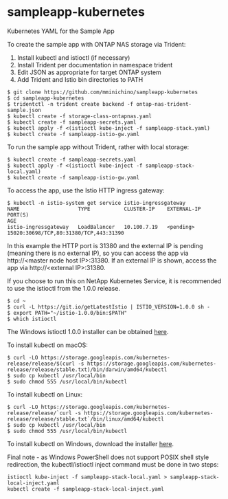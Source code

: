 # sampleapp-kubernetes
Kubernetes YAML for the Sample App

To create the sample app with ONTAP NAS storage via Trident:

1) Install kubectl and istioctl (if necessary)
2) Install Trident per documentation in namespace trident
3) Edit JSON as appropriate for target ONTAP system
4) Add Trident and Istio bin directories to PATH

```
$ git clone https://github.com/mminichino/sampleapp-kubernetes
$ cd sampleapp-kubernetes
$ tridentctl -n trident create backend -f ontap-nas-trident-sample.json
$ kubectl create -f storage-class-ontapnas.yaml
$ kubectl create -f sampleapp-secrets.yaml
$ kubectl apply -f <(istioctl kube-inject -f sampleapp-stack.yaml)
$ kubectl create -f sampleapp-istio-gw.yaml
```

To run the sample app without Trident, rather with local storage:

```
$ kubectl create -f sampleapp-secrets.yaml
$ kubectl apply -f <(istioctl kube-inject -f sampleapp-stack-local.yaml)
$ kubectl create -f sampleapp-istio-gw.yaml
```

To access the app, use the Istio HTTP ingress gateway:

```
$ kubectl -n istio-system get service istio-ingressgateway
NAME                   TYPE           CLUSTER-IP    EXTERNAL-IP   PORT(S)                                                                                                                                      AGE
istio-ingressgateway   LoadBalancer   10.100.7.19   <pending>     15020:30698/TCP,80:31380/TCP,443:31390
```

In this example the HTTP port is 31380 and the external IP is pending (meaning there is no external IP), so you can access the app via http://\<master node host IP\>:31380.  If an external IP is shown, access the app via http://\<external IP\>:31380.

If you choose to run this on NetApp Kubernetes Service, it is recommended to use the istioctl from the 1.0.0 release.

```
$ cd ~
$ curl -L https://git.io/getLatestIstio | ISTIO_VERSION=1.0.0 sh -
$ export PATH="~/istio-1.0.0/bin:$PATH"
$ which istioctl
```
The Windows istioctl 1.0.0 installer can be obtained [here](https://github.com/istio/istio/releases/download/1.0.0/istio-1.0.0-win.zip).

To install kubectl on macOS:

```
$ curl -LO https://storage.googleapis.com/kubernetes-release/release/$(curl -s https://storage.googleapis.com/kubernetes-release/release/stable.txt)/bin/darwin/amd64/kubectl
$ sudo cp kubectl /usr/local/bin
$ sudo chmod 555 /usr/local/bin/kubectl
```

To install kubectl on Linux:

```$xslt
$ curl -LO https://storage.googleapis.com/kubernetes-release/release/`curl -s https://storage.googleapis.com/kubernetes-release/release/stable.txt`/bin/linux/amd64/kubectl
$ sudo cp kubectl /usr/local/bin
$ sudo chmod 555 /usr/local/bin/kubectl
```

To install kubectl on Windows, download the installer [here](https://storage.googleapis.com/kubernetes-release/release/v1.15.0/bin/windows/amd64/kubectl.exe).

Final note - as Windows PowerShell does not support POSIX shell style redirection, the kubectl/istioctl inject command must be done in two steps:
```
istioctl kube-inject -f sampleapp-stack-local.yaml > sampleapp-stack-local-inject.yaml
kubectl create -f sampleapp-stack-local-inject.yaml
```